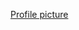 [Profile picture](https://user-images.githubusercontent.com/107374539/216432697-1ce2e94d-22c5-4132-993f-00d890973069.jpeg)
